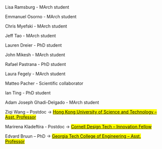 ---
---
Lisa Ramsburg - MArch student

Emmanuel Osorno - MArch student

Chris Myefski - MArch student

Jeff Tao - MArch student

Lauren Dreier - PhD student

John Mikesh - MArch student

Rafael Pastrana - PhD student

Laura Fegely - MArch student

Matteo Pacher - Scientific collaborator

Ian Ting - PhD student

Adam Joseph Ghadi-Delgado - MArch student

Ziqi Wang – Postdoc → <a href="https://kiki007.github.io" target="_blank"><mark class="highlight-yellow">Hong Kong University of Science and Technology – Asst. Professor</mark></a>

Marirena Kladeftira - Postdoc → <a href="https://aap.cornell.edu/people/marirena-kladeftira" target="_blank"><mark class="highlight-yellow">Cornell Design Tech – Innovation Fellow</mark></a>

Edvard Bruun – PhD → <a href="https://www.bar-lab.org" target="_blank"><mark class="highlight-yellow">Georgia Tech College of Engineering – Asst. Professor</mark></a>